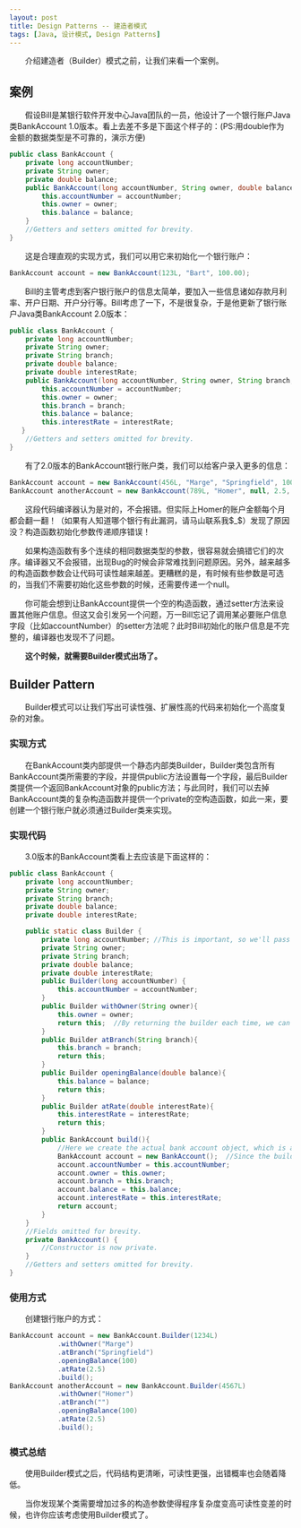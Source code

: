 ```yaml
---
layout: post
title: Design Patterns -- 建造者模式
tags: [Java, 设计模式, Design Patterns]
---
```


&emsp;&emsp;介绍建造者（Builder）模式之前，让我们来看一个案例。
## 案例
&emsp;&emsp;假设Bill是某银行软件开发中心Java团队的一员，他设计了一个银行账户Java类BankAccount 1.0版本。看上去差不多是下面这个样子的：(PS:用double作为金额的数据类型是不可靠的，演示方便)
```java
public class BankAccount {
    private long accountNumber;
    private String owner;
    private double balance;
    public BankAccount(long accountNumber, String owner, double balance) {
        this.accountNumber = accountNumber;
        this.owner = owner;
        this.balance = balance;
    }
    //Getters and setters omitted for brevity.
}
```
&emsp;&emsp;这是合理直观的实现方式，我们可以用它来初始化一个银行账户：
```java
BankAccount account = new BankAccount(123L, "Bart", 100.00);
```
&emsp;&emsp;Bill的主管考虑到客户银行账户的信息太简单，要加入一些信息诸如存款月利率、开户日期、开户分行等。Bill考虑了一下，不是很复杂，于是他更新了银行账户Java类BankAccount 2.0版本：
```java
public class BankAccount {
    private long accountNumber;
    private String owner;
    private String branch;
    private double balance;
    private double interestRate;
    public BankAccount(long accountNumber, String owner, String branch, double balance, double interestRate) {
        this.accountNumber = accountNumber;
        this.owner = owner;
        this.branch = branch;
        this.balance = balance;
        this.interestRate = interestRate;
   }
    //Getters and setters omitted for brevity.
}
```
&emsp;&emsp;有了2.0版本的BankAccount银行账户类，我们可以给客户录入更多的信息：
```java
BankAccount account = new BankAccount(456L, "Marge", "Springfield", 100.00, 2.5);
BankAccount anotherAccount = new BankAccount(789L, "Homer", null, 2.5, 100.00);  //Oops!
```
&emsp;&emsp;这段代码编译器认为是对的，不会报错。但实际上Homer的账户金额每个月都会翻一翻！（如果有人知道哪个银行有此漏洞，请马山联系我$_$）发现了原因没？构造函数初始化参数传递顺序错误！

&emsp;&emsp;如果构造函数有多个连续的相同数据类型的参数，很容易就会搞错它们的次序。编译器又不会报错，出现Bug的时候会非常难找到问题原因。另外，越来越多的构造函数参数会让代码可读性越来越差。更糟糕的是，有时候有些参数是可选的，当我们不需要初始化这些参数的时候，还需要传递一个null。

&emsp;&emsp;你可能会想到让BankAccount提供一个空的构造函数，通过setter方法来设置其他账户信息。但这又会引发另一个问题，万一Bill忘记了调用某必要账户信息字段（比如accountNumber）的setter方法呢？此时Bill初始化的账户信息是不完整的，编译器也发现不了问题。

&emsp;&emsp;**这个时候，就需要Builder模式出场了。**

## Builder Pattern
&emsp;&emsp;Builder模式可以让我们写出可读性强、扩展性高的代码来初始化一个高度复杂的对象。

### 实现方式
&emsp;&emsp;在BankAccount类内部提供一个静态内部类Builder，Builder类包含所有BankAccount类所需要的字段，并提供public方法设置每一个字段，最后Builder类提供一个返回BankAccount对象的public方法；与此同时，我们可以去掉BankAccount类的复杂构造函数并提供一个private的空构造函数，如此一来，要创建一个银行账户就必须通过Builder类来实现。

### 实现代码
&emsp;&emsp;3.0版本的BankAccount类看上去应该是下面这样的：
```java
public class BankAccount {
    private long accountNumber;
    private String owner;
    private String branch;
    private double balance;
    private double interestRate;

    public static class Builder {
        private long accountNumber; //This is important, so we'll pass it to the constructor.
        private String owner;
        private String branch;
        private double balance;
        private double interestRate;
        public Builder(long accountNumber) {
            this.accountNumber = accountNumber;
        }
        public Builder withOwner(String owner){
            this.owner = owner;
            return this;  //By returning the builder each time, we can create a fluent interface.
        }
        public Builder atBranch(String branch){
            this.branch = branch;
            return this;
        }
        public Builder openingBalance(double balance){
            this.balance = balance;
            return this;
        }
        public Builder atRate(double interestRate){
            this.interestRate = interestRate;
            return this;
        }
        public BankAccount build(){
            //Here we create the actual bank account object, which is always in a fully initialised state when it's returned.
            BankAccount account = new BankAccount();  //Since the builder is in the BankAccount class, we can invoke its private constructor.
            account.accountNumber = this.accountNumber;
            account.owner = this.owner;
            account.branch = this.branch;
            account.balance = this.balance;
            account.interestRate = this.interestRate;
            return account;
        }
    }
    //Fields omitted for brevity.
    private BankAccount() {
        //Constructor is now private.
    }
    //Getters and setters omitted for brevity.
}
```
### 使用方式
&emsp;&emsp;创建银行账户的方式：
```java
BankAccount account = new BankAccount.Builder(1234L)
            .withOwner("Marge")
            .atBranch("Springfield")
            .openingBalance(100)
            .atRate(2.5)
            .build();
BankAccount anotherAccount = new BankAccount.Builder(4567L)
            .withOwner("Homer")
            .atBranch("")
            .openingBalance(100)
            .atRate(2.5)
            .build();
```

### 模式总结
&emsp;&emsp;使用Builder模式之后，代码结构更清晰，可读性更强，出错概率也会随着降低。

&emsp;&emsp;当你发现某个类需要增加过多的构造参数使得程序复杂度变高可读性变差的时候，也许你应该考虑使用Builder模式了。
